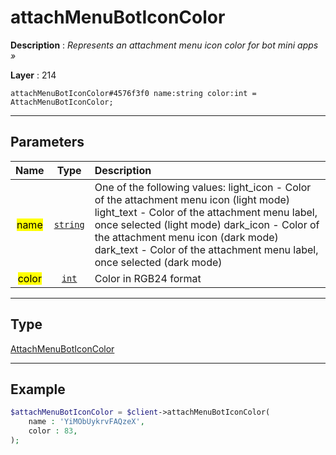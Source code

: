 # attachMenuBotIconColor

**Description** : *Represents an attachment menu icon color for bot mini apps &raquo;*

**Layer** : 214

```tl
attachMenuBotIconColor#4576f3f0 name:string color:int = AttachMenuBotIconColor;
```

---

## Parameters

| Name | Type | Description |
| :---: | :---: | :--- |
| <mark>name</mark> | [`string`](type/string) | One of the following values: light_icon - Color of the attachment menu icon (light mode) light_text - Color of the attachment menu label, once selected (light mode) dark_icon - Color of the attachment menu icon (dark mode) dark_text - Color of the attachment menu label, once selected (dark mode) |
| <mark>color</mark> | [`int`](type/int) | Color in RGB24 format |

---

## Type

[AttachMenuBotIconColor](type/AttachMenuBotIconColor)

---

## Example

```php
$attachMenuBotIconColor = $client->attachMenuBotIconColor(
	name : 'YiMObUykrvFAQzeX',
	color : 83,
);
```